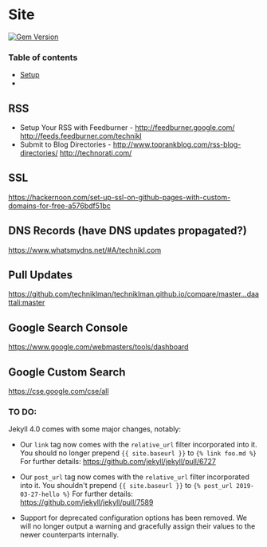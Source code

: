 
# Site

[![Gem Version](https://badge.fury.io/rb/beautiful-jekyll-theme.svg)](https://badge.fury.io/rb/beautiful-jekyll-theme)

### Table of contents

- [Setup](#CustomSetup)
- 

## RSS
- Setup Your RSS with Feedburner - http://feedburner.google.com/
	http://feeds.feedburner.com/technikl
- Submit to Blog Directories - http://www.toprankblog.com/rss-blog-directories/
	http://technorati.com/
	
## SSL
https://hackernoon.com/set-up-ssl-on-github-pages-with-custom-domains-for-free-a576bdf51bc

## DNS Records (have DNS updates propagated?)
https://www.whatsmydns.net/#A/technikl.com

## Pull Updates
https://github.com/techniklman/techniklman.github.io/compare/master...daattali:master

## Google Search Console
https://www.google.com/webmasters/tools/dashboard

## Google Custom Search
https://cse.google.com/cse/all

### TO DO:

Jekyll 4.0 comes with some major changes, notably:

  * Our `link` tag now comes with the `relative_url` filter incorporated into it.
    You should no longer prepend `{{ site.baseurl }}` to `{% link foo.md %}`
    For further details: https://github.com/jekyll/jekyll/pull/6727

  * Our `post_url` tag now comes with the `relative_url` filter incorporated into it.
    You shouldn't prepend `{{ site.baseurl }}` to `{% post_url 2019-03-27-hello %}`
    For further details: https://github.com/jekyll/jekyll/pull/7589

  * Support for deprecated configuration options has been removed. We will no longer
    output a warning and gracefully assign their values to the newer counterparts
    internally.